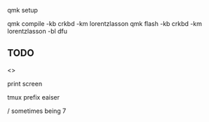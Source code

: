 qmk setup

qmk compile -kb crkbd -km lorentzlasson
qmk flash -kb crkbd -km lorentzlasson -bl dfu

## TODO
<>

print screen

tmux prefix eaiser

/ sometimes being 7
